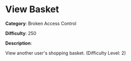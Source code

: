 # View Basket

**Category**: Broken Access Control

**Difficulty**: 250

**Description**:

View another user's shopping basket. (Difficulty Level: 2)

